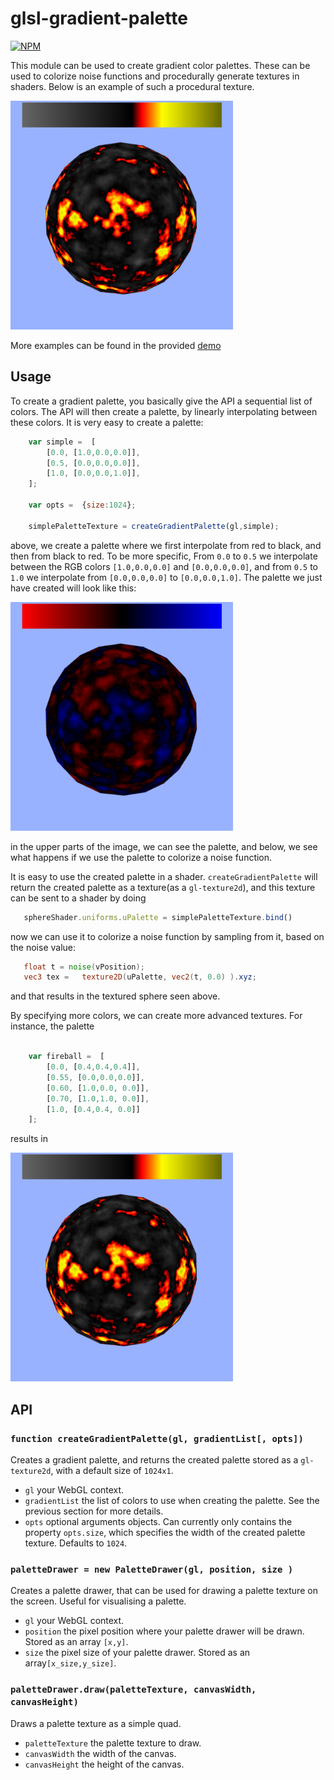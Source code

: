 # glsl-gradient-palette

[![NPM](https://nodei.co/npm/glsl-gradient-palette.png)](https://www.npmjs.com/package/glsl-gradient-palette)

This module can be used to create gradient color palettes. These can be used to colorize noise functions and procedurally
generate textures in shaders. Below is an example of such a procedural texture.

<img src="images/lava.png" width="356" height="366" />

More examples can be found in the provided [demo](http://erkaman.github.io/glsl-gradient-palette/)

## Usage

To create a gradient palette, you basically give the API a sequential list of colors. The API will then create a
palette, by linearly interpolating between these colors. It is very easy to create a palette:

```javascript
    var simple =  [
        [0.0, [1.0,0.0,0.0]],
        [0.5, [0.0,0.0,0.0]],
        [1.0, [0.0,0.0,1.0]],
    ];

    var opts =  {size:1024};

    simplePaletteTexture = createGradientPalette(gl,simple);
```

above, we create a palette where we first interpolate from red to black, and then from black to red. To be more specific,
From `0.0` to `0.5` we interpolate between the RGB colors `[1.0,0.0,0.0]` and `[0.0,0.0,0.0]`, and from
`0.5` to `1.0` we interpolate from  `[0.0,0.0,0.0]` to `[0.0,0.0,1.0]`. The palette we just have created will
look like this:

<img src="images/simple.png" width="356" height="366" />

in the upper parts of the image, we can see the palette, and below, we see what happens if we use the palette to
colorize a noise function.

It is easy to use the created palette in a shader. `createGradientPalette` will return the created palette as a
texture(as a `gl-texture2d`), and this texture can be sent to a shader by doing

```javascript
   sphereShader.uniforms.uPalette = simplePaletteTexture.bind()
```

now we can use it to colorize a noise function by sampling from it, based on the noise value:

```glsl
   float t = noise(vPosition);
   vec3 tex =   texture2D(uPalette, vec2(t, 0.0) ).xyz;
```

and that results in the textured sphere seen above.

By specifying more colors, we can create more advanced textures. For instance, the palette

```javascript

    var fireball =  [
        [0.0, [0.4,0.4,0.4]],
        [0.55, [0.0,0.0,0.0]],
        [0.60, [1.0,0.0, 0.0]],
        [0.70, [1.0,1.0, 0.0]],
        [1.0, [0.4,0.4, 0.0]]
    ];
```

results in

<img src="images/lava.png" width="356" height="366" />

## API

### `function createGradientPalette(gl, gradientList[, opts])`

Creates a gradient palette, and returns the created palette stored as a `gl-texture2d`, with a default size of
`1024x1`.

* `gl` your WebGL context.
* `gradientList` the list of colors to use when creating the palette. See the previous section for more details.
* `opts` optional arguments objects. Can currently only contains the property `opts.size`, which specifies the width
of the created palette texture. Defaults to `1024`.

### `paletteDrawer = new PaletteDrawer(gl, position, size )`

Creates a palette drawer, that can be used for drawing a palette texture on the screen. Useful for visualising a palette.

* `gl` your WebGL context.
* `position` the pixel position where your palette drawer will be drawn. Stored as an array `[x,y]`.
* `size` the pixel size of your palette drawer. Stored as an array`[x_size,y_size]`.


### `paletteDrawer.draw(paletteTexture, canvasWidth, canvasHeight)`

Draws a palette texture as a simple quad.

* `paletteTexture` the palette texture to draw.
* `canvasWidth` the width of the canvas.
* `canvasHeight` the height of the canvas.

